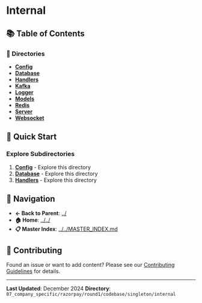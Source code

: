 # Internal

## 📚 Table of Contents

### 📁 Directories

- **[Config](config/)**
- **[Database](database/)**
- **[Handlers](handlers/)**
- **[Kafka](kafka/)**
- **[Logger](logger/)**
- **[Models](models/)**
- **[Redis](redis/)**
- **[Server](server/)**
- **[Websocket](websocket/)**

## 🚀 Quick Start

### Explore Subdirectories
1. **[Config](config/)** - Explore this directory
1. **[Database](database/)** - Explore this directory
1. **[Handlers](handlers/)** - Explore this directory

## 🔗 Navigation

- **← Back to Parent**: [../](../)
- **🏠 Home**: [../../](../..)
- **📋 Master Index**: [../../MASTER_INDEX.md](../../../../../../..MASTER_INDEX.md)

## 🤝 Contributing

Found an issue or want to add content? Please see our [Contributing Guidelines](../../../../../../CONTRIBUTING.md) for details.

---

**Last Updated**: December 2024
**Directory**: `07_company_specific/razorpay/round1/codebase/singleton/internal`
